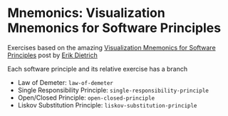 Mnemonics: Visualization Mnemonics for Software Principles
==========================================================

Exercises based on the amazing [Visualization Mnemonics for Software Principles](http://www.daedtech.com/visualization-mnemonics-for-software-principles) post by [Erik Dietrich](https://twitter.com/daedtech)


Each software principle and its relative exercise has a branch

* Law of Demeter: `law-of-demeter`
* Single Responsibility Principle: `single-responsibility-principle`
* Open/Closed Principle: `open-closed-principle`
* Liskov Substitution Principle: `liskov-substitution-principle`
